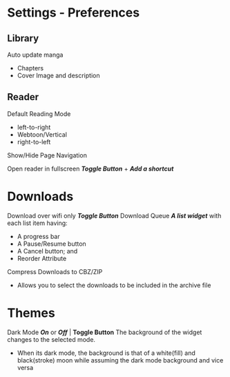 # Settings - Preferences
## Library
 Auto update manga
* Chapters
* Cover Image and description
## Reader
 Default Reading Mode
* left-to-right
* Webtoon/Vertical
* right-to-left

 Show/Hide Page Navigation

Open reader in fullscreen ***Toggle Button*** + ***Add a shortcut***

# Downloads
Download over wifi only ***Toggle Button***
Download Queue ***A list widget*** with each list item having:
* A progress bar
* A Pause/Resume button
* A Cancel button; and
* Reorder Attribute

Compress Downloads to CBZ/ZIP
* Allows you to select the downloads to be included in the archive file

# Themes
Dark Mode ***On*** or ***Off*** |  **Toggle Button**
The background of the widget changes to the selected mode.
* When its dark mode, the background is that of a white(fill) and black(stroke) moon while assuming the dark mode background and vice versa